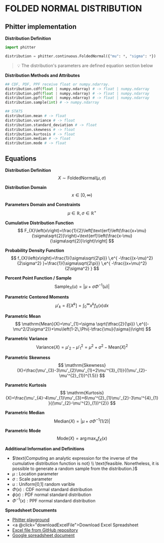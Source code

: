 # FOLDED NORMAL DISTRIBUTION

## Phitter implementation

**Distribution Definition**

```python
import phitter

distribution = phitter.continuous.FoldedNormal({"mu": *, "sigma": *})
```

> 💡 The distribution's parameters are defined equation section below

**Distribution Methods and Attributes**

```python
## CDF, PDF, PPF receive float or numpy.ndarray.
distribution.cdf(float | numpy.ndarray) # -> float | numpy.ndarray
distribution.pdf(float | numpy.ndarray) # -> float | numpy.ndarray
distribution.ppf(float | numpy.ndarray) # -> float | numpy.ndarray
distribution.sample(int) # -> numpy.ndarray

## STATS
distribution.mean # -> float
distribution.variance # -> float
distribution.standard_deviation # -> float
distribution.skewness # -> float
distribution.kurtosis # -> float
distribution.median # -> float
distribution.mode # -> float
```

## Equations

**Distribution Definition**
$$ X\sim\mathrm{FoldedNormal}\left(\mu,\sigma\right) $$

**Distribution Domain**
$$ x\in [0,\infty)  $$

**Parameters Domain and Constraints**
$$ \mu\in\mathbb{R}, \sigma\in\mathbb{R}^{+} $$

**Cumulative Distribution Function**
$$ F_{X}\left(x\right)=\frac{1}{2}\left[\text{erf}\left(\frac{x+\mu}{\sigma\sqrt{2}}\right)+\text{erf}\left(\frac{x-\mu}{\sigma\sqrt{2}}\right)\right] $$

**Probability Density Function**
$$ f_{X}\left(x\right)=\frac{1}{\sigma\sqrt{2\pi}} \,e^{ -\frac{(x-\mu)^2}{2\sigma^2} }+\frac{1}{\sigma\sqrt{2\pi}} \,e^{ -\frac{(x+\mu)^2}{2\sigma^2} } $$

**Percent Point Function / Sample**
$$ \text{Sample}_{X}\left(u\right)=\left|\mu+\sigma\Phi^{-1}(u)\right| $$

**Parametric Centered Moments**
$$ \mu'_{k}=E[X^k]=\int_{0}^{\infty }x^{k}f_{X}\left(x\right)dx $$

**Parametric Mean**
$$ \mathrm{Mean}(X)=\mu'_{1}=\sigma \sqrt{\tfrac{2}{\pi}} \,e^{(-\mu^2/2\sigma^2)}+\mu\left(1-2\,\Phi(-\tfrac{\mu}{\sigma})\right) $$

**Parametric Variance**
$$ \mathrm{Variance}(X)=\mu'_{2}-\mu'^{2}_{1}=\mu^2+\sigma^2-\mathrm{Mean}(X)^{2} $$

**Parametric Skewness**
$$ \mathrm{Skewness}(X)=\frac{\mu'_{3}-3\mu'_{2}\mu'_{1}+2\mu'^{3}_{1}}{(\mu'_{2}-\mu'^{2}_{1})^{1.5}} $$

**Parametric Kurtosis**
$$ \mathrm{Kurtosis}(X)=\frac{\mu'_{4}-4\mu'_{1}\mu'_{3}+6\mu'^{2}_{1}\mu'_{2}-3\mu'^{4}_{1}}{(\mu'_{2}-\mu'^{2}_{1})^{2}} $$

**Parametric Median**
$$ \mathrm{Median}(X)=\left|\mu+\sigma\Phi^{-1}\left(1/2\right)\right| $$

**Parametric Mode**
$$ \mathrm{Mode}(X)=\arg\max_{x}f_{X}\left(x\right) $$

**Additional Information and Definitions**
- $\text{Computing an analytic expression for the inverse of the cumulative distribution function is not} \\ \text{feasible. Nonetheless, it is possible to generate a random sample from the distribution.}$
- $\mu:\text{Location parameter}$
- $\sigma:\text{Scale parameter}$
- $u:\text{Uniform[0,1] random varible}$
- $\Phi\left(x\right):\text{CDF normal standard distribution}$
- $\phi\left(x\right):\text{PDF normal standard distribution}$
- $\Phi^{-1}\left(x\right):\text{PPF normal standard distribution}$

**Spreadsheet Documents**

-   [Phitter playground](https://phitter.io/distributions/continuous/folded_normal)
-   <a @click="downloadExcelFile">Download Excel Spreadsheet</a>
-   [Excel file from GitHub repository](https://github.com/phitter-core/phitter-files/blob/main/continuous/folded_normal.xlsx)
-   [Google spreadsheet document](https://docs.google.com/spreadsheets/d/17NlSnru_46J8pSjxMPLDlzxoG2fPKWjeFvTh0ydfX4k)

<script setup>
const downloadExcelFile = function() {
    const fileId = "folded_normal";
    const url = `https://raw.githubusercontent.com/phitter-core/phitter-files/main/continuous/${fileId}.xlsx`;
    const link = document.createElement("a");
    link.href = url;
    link.setAttribute("download", `${fileId}.xlsx`);
    document.body.appendChild(link);
    link.click();
    document.body.removeChild(link);
};
</script>

<style module>
a {
  cursor: pointer;
}
</style>

    